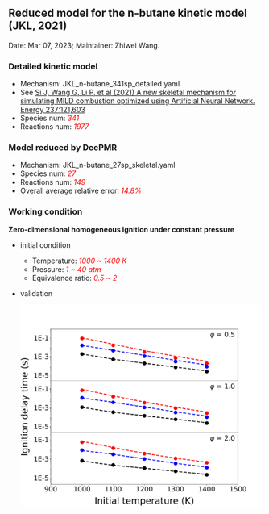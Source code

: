 ## Reduced model for the n-butane kinetic model (JKL, 2021) 

Date: Mar 07, 2023; Maintainer: Zhiwei Wang.

### Detailed kinetic model 

- Mechanism: JKL_n-butane_341sp_detailed.yaml
- See [Si J, Wang G, Li P, et al (2021) A new skeletal mechanism for simulating MILD combustion optimized using Artificial Neural Network. Energy 237:121,603](https://www.sciencedirect.com/science/article/pii/S036054422101851X)
- Species num: *<font color=red>341</font>*
- Reactions num: *<font color=red>1977</font>*

### Model reduced by DeePMR

- Mechanism: JKL_n-butane_27sp_skeletal.yaml
- Species num: *<font color=red>27</font>*
- Reactions num: *<font color=red>149</font>*
- Overall average relative error: *<font color=red>14.8%</font>*

### Working condition

**Zero-dimensional homogeneous ignition under constant pressure**

- initial condition
    - Temperature: *<font color=red>1000 ~ 1400 K</font>*
    - Pressure: *<font color=red>1 ~ 40 atm</font>*
    - Equivalence ratio: *<font color=red>0.5 ~ 2</font>*
- validation
    
    ![IDT](validation/IDT.png)
